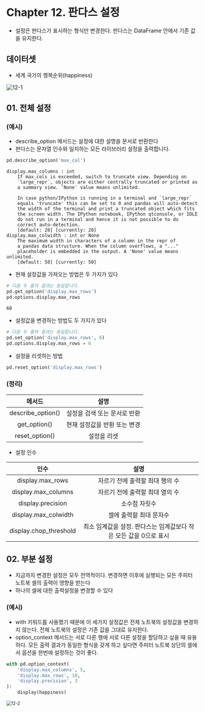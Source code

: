# Chapter 12. 판다스 설정

- 설정은 판다스가 표시하는 형식만 변경한다. 판다스는 DataFrame 안에서 기존 값을 유지한다. 



## 데이터셋

- 세계 국가의 행복순위(happiness)

![12-1](C:\Users\여름\Desktop\2회차\image\12\12-1.PNG)



## 01. 전체 설정



### (예시)

- describe_option 메서드는 설정에 대한 설명을 문서로 반환한다
- 판다스는 문자열 인수와 일치하는 모든 라이브러리 설정을 출력합니다. 

```python
pd.describe_option('max_col')
```

```
display.max_columns : int
    If max_cols is exceeded, switch to truncate view. Depending on
    `large_repr`, objects are either centrally truncated or printed as
    a summary view. 'None' value means unlimited.

    In case python/IPython is running in a terminal and `large_repr`
    equals 'truncate' this can be set to 0 and pandas will auto-detect
    the width of the terminal and print a truncated object which fits
    the screen width. The IPython notebook, IPython qtconsole, or IDLE
    do not run in a terminal and hence it is not possible to do
    correct auto-detection.
    [default: 20] [currently: 20]
display.max_colwidth : int or None
    The maximum width in characters of a column in the repr of
    a pandas data structure. When the column overflows, a "..."
    placeholder is embedded in the output. A 'None' value means unlimited.
    [default: 50] [currently: 50]
```



- 현재 설정값을 가져오는 방법은 두 가지가 있다

```python
# 다음 두 줄의 결과는 동일합니다.
pd.get_option('display.max_rows')
pd.options.display.max_rows
```

```
60
```



- 설정값을 변경하는 방법도 두 가지가 있다

```python
# 다음 두 줄의 결과는 동일합니다.
pd.set_option('display.max_rows', 6)
pd.options.display.max_rows = 6
```



- 설정을 리셋하는 방법

```python
pd.reset_option('display.max_rows')
```



### (정리)

|      메서드       |             설명             |
| :---------------: | :--------------------------: |
| describe_option() | 설정을 검색 또는 문서로 반환 |
|   get_option()    | 현재 설정값을 반환 또는 변경 |
|  reset_option()   |         설정을 리셋          |



- 설정 인수

|          인수          |                             설명                             |
| :--------------------: | :----------------------------------------------------------: |
|    display.max_rows    |               자르기 전에 출력할 최대 행의 수                |
|  display.max_columns   |               자르기 전에 출력할 최대 열의 수                |
|   display.precision    |                        소수점 자릿수                         |
|  display.max_colwidth  |                   셀에 출력할 최대 문자수                    |
| display.chop_threshold | 최소 임계값을 설정. 판다스는 임계값보다 작은 모든 값을 0으로 표시 |



## 02. 부분 설정

- 지금까지 변경한 설정은 모두 전역적이다. 변경하면 이후에 실행되는 모든 주피터 노트북 셀의 출력이 영향을 받는다 
- 하나의 셀에 대한 출력설정을 변경할 수 있다



### (예시)

- with 키워드를 사용했기 때문에 이 세가지 설정값은 전체 노트북의 설정값을 변경하지 않는다. 전체 노트북의 설정은 기존 값을 그대로 유지한다.
- option_context 메서드는 서로 다른 행에 서로 다른 설정을 할당하고 싶을 때 유용하다. 모든 출력 결과가 동일한 형식을 갖게 하고 싶다면 주피터 노트북 상단의 셀에서 옵션을 한번에 설정하는 것이 좋다.

```python
with pd.option_context(
    'display.max_columns', 5,
    'display.max_rows', 10,
    'display.precision', 3
): 
    display(happiness)
```

<img src="C:\Users\여름\Desktop\2회차\image\12\12-2.PNG" alt="12-2" style="zoom:80%;" />